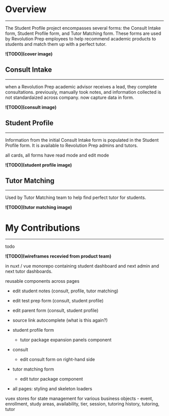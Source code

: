 # **<a style="color: var(--ion-color-dark);" name="overview">Overview</a>**

<hr style="border-bottom: 2px solid var(--ion-color-secondary);" />

The Student Profile project encompasses several forms: the Consult Intake form, Student Profile form, and Tutor Matching form. These forms are used by Revolution Prep employees to help recommend academic products to students and match them up with a perfect tutor.

**![TODO](cover image)**

## **<a style="color: var(--ion-color-dark);" name="consult-intake">Consult Intake</a>**

<hr style="border-bottom: 2px solid var(--ion-color-secondary-tint);" />

when a Revolution Prep academic advisor receives a lead, they complete consultations. previously, manually took notes, and information collected is not standardaized across company. now capture data in form.

**![TODO](consult image)**

## **<a style="color: var(--ion-color-dark);" name="student-profile">Student Profile</a>**

<hr style="border-bottom: 2px solid var(--ion-color-secondary-tint);" />

Information from the initial Consult Intake form is populated in the Student Profile form. It is available to Revolution Prep admins and tutors.

all cards, all forms have read mode and edit mode

**![TODO](student profile image)**

## **<a style="color: var(--ion-color-dark);" name="tutor-matching">Tutor Matching</a>**

<hr style="border-bottom: 2px solid var(--ion-color-secondary-tint);" />

Used by Tutor Matching team to help find perfect tutor for students.

**![TODO](tutor matching image)**

# **<a style="color: var(--ion-color-dark);" name="my-contributions">My Contributions</a>**

<hr style="border-bottom: 2px solid var(--ion-color-secondary);" />

todo 

**![TODO](wireframes recevied from product team)**

in nuxt / vue monorepo containing student dashboard and next admin and next tutor dashboards.

reusable components across pages
- edit student notes (consult, profile, tutor matching)
- edit test prep form (consult, student profile)
- edit parent form (consult, student profile)
- source link autocomplete (what is this again?)

- student profile form
  - tutor package expansion panels component
- consult 
  - edit consult form on right-hand side
- tutor matching form
  - edit tutor package component
- all pages: styling and skeleton loaders


vuex stores for state management for various business objects - event, enrollment, study areas, availability, tier, session, tutoring history, tutoring, tutor